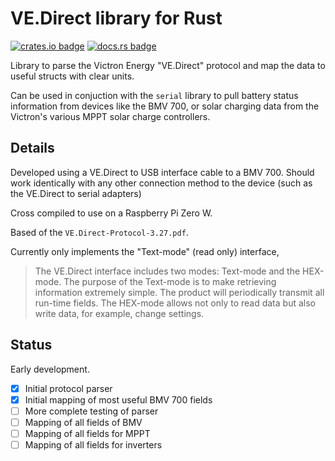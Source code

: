 # VE.Direct library for Rust

[![crates.io badge][crate_badge]][crate]
[![docs.rs badge][docs_badge]][docs]

Library to parse the Victron Energy "VE.Direct" protocol and map the data to useful structs with clear units.

Can be used in conjuction with the `serial` library to pull battery status information from devices like the BMV 700, or solar charging data from the Victron's various MPPT solar charge controllers.

[crate_badge]: https://img.shields.io/crates/v/vedirect
[crate]: https://crates.io/crates/vedirect
[docs]: https://docs.rs/vedirect/
[docs_badge]: https://docs.rs/vedirect/badge.svg

## Details

Developed using a VE.Direct to USB interface cable to a BMV 700. Should work identically with any other connection method to the device (such as the VE.Direct to serial adapters)

Cross compiled to use on a Raspberry Pi Zero W.

Based of the `VE.Direct-Protocol-3.27.pdf`.

Currently only implements the "Text-mode" (read only) interface,

> The VE.Direct interface includes two modes: Text-mode and the HEX-mode. The purpose of the Text-mode is to make retrieving information extremely simple. The product will periodically transmit all run-time fields. The HEX-mode allows not only to read data but also write data, for example, change settings.


## Status

Early development.

- [x] Initial protocol parser
- [x] Initial mapping of most useful BMV 700 fields
- [ ] More complete testing of parser
- [ ] Mapping of all fields of BMV
- [ ] Mapping of all fields for MPPT
- [ ] Mapping of all fields for inverters
